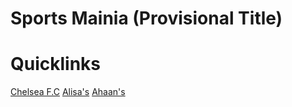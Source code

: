 # Sports Mainia (Provisional Title)


# Quicklinks

 [Chelsea F.C](./Chelsea.html)
 [Alisa's](./AlisaHTMLfile.html)
 [Ahaan's](./Ahaan.html)




